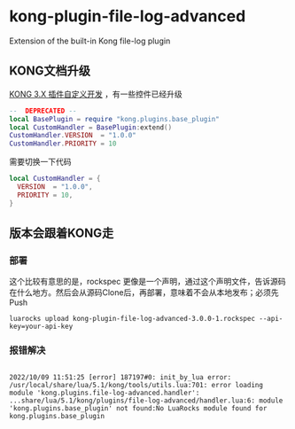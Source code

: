 # kong-plugin-file-log-advanced
Extension of the built-in Kong file-log plugin

## KONG文档升级

[KONG 3.X 插件自定义开发](https://docs.konghq.com/gateway/3.0.x/plugin-development/custom-logic/) ，有一些控件已经升级

```lua
--  DEPRECATED --
local BasePlugin = require "kong.plugins.base_plugin"
local CustomHandler = BasePlugin:extend()
CustomHandler.VERSION  = "1.0.0"
CustomHandler.PRIORITY = 10
```

需要切换一下代码

```lua
local CustomHandler = {
  VERSION  = "1.0.0",
  PRIORITY = 10,
}
```

## 版本会跟着KONG走


### 部署

这个比较有意思的是，rockspec 更像是一个声明，通过这个声明文件，告诉源码在什么地方。然后会从源码Clone后，再部署，意味着不会从本地发布；必须先Push

```shell
luarocks upload kong-plugin-file-log-advanced-3.0.0-1.rockspec --api-key=your-api-key
```

### 报错解决

```log

2022/10/09 11:51:25 [error] 187197#0: init_by_lua error: /usr/local/share/lua/5.1/kong/tools/utils.lua:701: error loading module 'kong.plugins.file-log-advanced.handler':
...share/lua/5.1/kong/plugins/file-log-advanced/handler.lua:6: module 'kong.plugins.base_plugin' not found:No LuaRocks module found for kong.plugins.base_plugin

```

